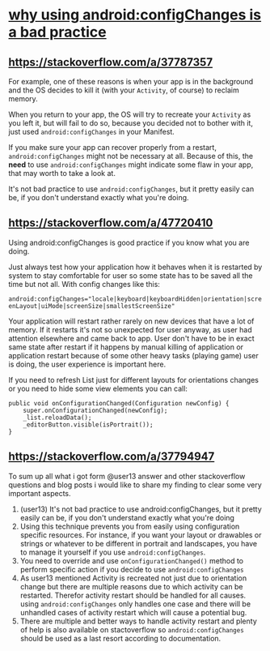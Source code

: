 # [why using android:configChanges is a bad practice](https://stackoverflow.com/questions/37787042/why-using-androidconfigchanges-is-a-bad-practice)
## https://stackoverflow.com/a/37787357
For example, one of these reasons is when your app is in the background and the OS decides to kill it (with your `Activity`, of course) to reclaim memory.

When you return to your app, the OS will try to recreate your `Activity` as you left it, but will fail to do so, because you decided not to bother with it, just used `android:configChanges` in your Manifest.

If you make sure your app can recover properly from a restart, `android:configChanges` might not be necessary at all. Because of this, the **need** to use `android:configChanges` might indicate some flaw in your app, that may worth to take a look at.

It's not bad practice to use `android:configChanges`, but it pretty easily can be, if you don't understand exactly what you're doing.

## https://stackoverflow.com/a/47720410
Using android:configChanges is good practice if you know what you are doing.

Just always test how your application how it behaves when it is restarted by system to stay comfortable for user so some state has to be saved all the time but not all. With config changes like this:

`android:configChanges="locale|keyboard|keyboardHidden|orientation|screenLayout|uiMode|screenSize|smallestScreenSize"`

Your application will restart rather rarely on new devices that have a lot of memory. If it restarts it's not so unexpected for user anyway, as user had attention elsewhere and came back to app. User don't have to be in exact same state after restart if it happens by manual killing of application or application restart because of some other heavy tasks (playing game) user is doing, the user experience is important here.

If you need to refresh List just for different layouts for orientations changes or you need to hide some view elements you can call:

```
public void onConfigurationChanged(Configuration newConfig) {
    super.onConfigurationChanged(newConfig);
    _list.reloadData();
    _editorButton.visible(isPortrait());
}
```

## https://stackoverflow.com/a/37794947
To sum up all what i got form @user13 answer and other stackoverflow questions and blog posts i would like to share my finding to clear some very important aspects.

1. (user13) It's not bad practice to use android:configChanges, but it pretty easily can be, if you don't understand exactly what you're doing
2. Using this technique prevents you from easily using configuration specific resources. For instance, if you want your layout or drawables or strings or whatever to be different in portrait and landscapes, you have to manage it yourself if you use `android:configChanges`.
3. You need to override and use `onConfigurationChanged()` method to perform specific action if you decide to use `android:configChanges`
4. As user13 mentioned Activity is recreated not just due to orientation change but there are multiple reasons due to which activity can be restarted. Therefor activity restart should be handled for all causes. using `android:configChanges` only handles one case and there will be unhandled cases of activity restart which will cause a potential bug.
5. There are multiple and better ways to handle activity restart and plenty of help is also available on stactoverflow so `android:configChanges` should be used as a last resort according to documentation.
